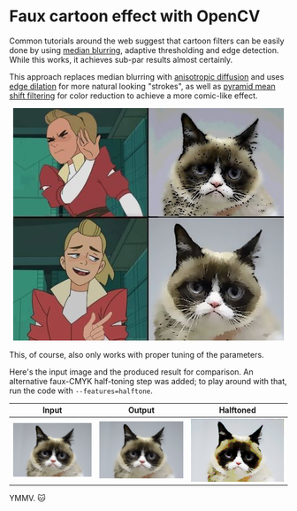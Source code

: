 # Faux cartoon effect with OpenCV

Common tutorials around the web suggest that cartoon filters can be easily done by using [median blurring](https://docs.opencv.org/3.4/d4/d86/group__imgproc__filter.html#ga564869aa33e58769b4469101aac458f9),
adaptive thresholding and edge detection. While this works, it achieves sub-par results almost certainly.

This approach replaces median blurring
with [anisotropic diffusion](https://docs.opencv.org/3.4/df/d2d/group__ximgproc.html#gaffedd976e0a8efb5938107acab185ec2)
and uses [edge dilation](https://docs.opencv.org/3.4/d4/d86/group__imgproc__filter.html#ga4ff0f3318642c4f469d0e11f242f3b6c)
for more natural looking "strokes", as well as
[pyramid mean shift filtering](https://docs.opencv.org/3.4/d4/d86/group__imgproc__filter.html#ga9fabdce9543bd602445f5db3827e4cc0)
for color reduction to achieve a more comic-like effect.

<div align="center" style="text-align: center">
    <img src="readme/cartoonify.jpg" alt="Cartoonified Grumpy Cat" />
</div>

This, of course, also only works with proper tuning of the parameters.

Here's the input image and the produced result for comparison. An alternative faux-CMYK half-toning step was
added; to play around with that, run the code with `--features=halftone`.

| Input               | Output                       | Halftoned                 |
|---------------------|------------------------------|---------------------------|
| ![](grumpy-cat.jpg) | ![](readme/cartoonified.jpg) | ![](readme/halftoned.jpg) |

YMMV. 🐱
